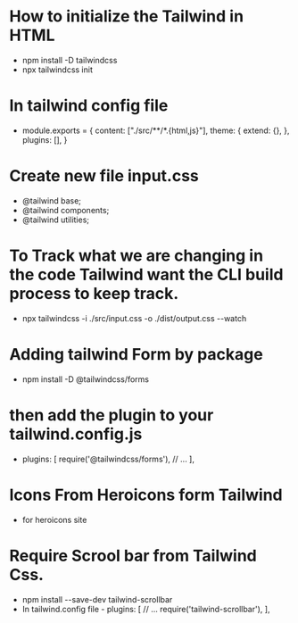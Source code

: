 # How to initialize the Tailwind in HTML
- npm install -D tailwindcss
- npx tailwindcss init

# In tailwind config file
- module.exports = {
  content: ["./src/**/*.{html,js}"],
  theme: {
    extend: {},
  },
  plugins: [],
}

# Create new file input.css
- @tailwind base;
- @tailwind components;
- @tailwind utilities;

# To Track what we are changing in the code Tailwind want the CLI build process to keep track.
- npx tailwindcss -i ./src/input.css -o ./dist/output.css --watch

# Adding tailwind Form by package
- npm install -D @tailwindcss/forms

# then add the plugin to your tailwind.config.js
- plugins: [
    require('@tailwindcss/forms'),
    // ...
  ],

# Icons From Heroicons form Tailwind
- for heroicons site

# Require Scrool bar from Tailwind Css.
- npm install --save-dev tailwind-scrollbar
- In tailwind.config file - plugins: [
    // ...
    require('tailwind-scrollbar'),
],

